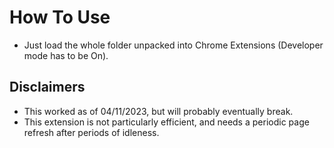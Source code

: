 # How To Use
* Just load the whole folder unpacked into Chrome Extensions (Developer mode has to be On).

## Disclaimers
* This worked as of 04/11/2023, but will probably eventually break.
* This extension is not particularly efficient, and needs a periodic page refresh after periods of idleness.